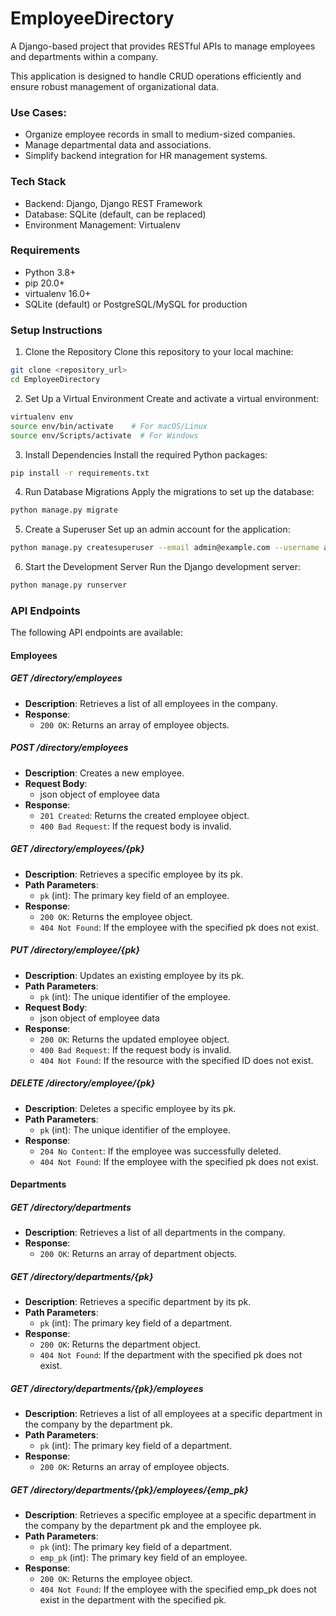# EmployeeDirectory

A Django-based project that provides RESTful APIs to manage employees and departments within a company.

This application is designed to handle CRUD operations efficiently and ensure robust management of organizational data.


### Use Cases:

- Organize employee records in small to medium-sized companies.
- Manage departmental data and associations.
- Simplify backend integration for HR management systems.


### Tech Stack
- Backend: Django, Django REST Framework
- Database: SQLite (default, can be replaced)
- Environment Management: Virtualenv

### Requirements
- Python 3.8+
- pip 20.0+
- virtualenv 16.0+
- SQLite (default) or PostgreSQL/MySQL for production


### Setup Instructions
1. Clone the Repository
  Clone this repository to your local machine:
  ```bash
git clone <repository_url>
cd EmployeeDirectory

  ```

2. Set Up a Virtual Environment
  Create and activate a virtual environment:
  ```bash
virtualenv env
source env/bin/activate    # For macOS/Linux
source env/Scripts/activate  # For Windows
  ```

3. Install Dependencies
  Install the required Python packages:
  ```bash
pip install -r requirements.txt
  ```

4. Run Database Migrations
  Apply the migrations to set up the database:
  ```bash
python manage.py migrate
  ```


5. Create a Superuser
  Set up an admin account for the application:
  ```bash
python manage.py createsuperuser --email admin@example.com --username admin
  ```

6. Start the Development Server
  Run the Django development server:
  ```bash
python manage.py runserver
  ```

### API Endpoints
The following API endpoints are available:

#### Employees

##### GET /directory/employees
- **Description**: Retrieves a list of all employees in the company.
- **Response**: 
    - `200 OK`: Returns an array of employee objects.

##### POST /directory/employees
- **Description**: Creates a new employee.
- **Request Body**:
    - json object of employee data
- **Response**: 
    - `201 Created`: Returns the created employee object.
    - `400 Bad Request`: If the request body is invalid.

##### GET /directory/employees/{pk}
- **Description**: Retrieves a specific employee by its pk.
- **Path Parameters**:
    - `pk` (int): The primary key field of an employee.
- **Response**: 
    - `200 OK`: Returns the employee object.
    - `404 Not Found`: If the employee with the specified pk does not exist.

##### PUT /directory/employee/{pk}
- **Description**: Updates an existing employee by its pk.
- **Path Parameters**:
    - `pk` (int): The unique identifier of the employee.
- **Request Body**:
    - json object of employee data
- **Response**: 
    - `200 OK`: Returns the updated employee object.
    - `400 Bad Request`: If the request body is invalid.
    - `404 Not Found`: If the resource with the specified ID does not exist.

##### DELETE /directory/employee/{pk}
- **Description**: Deletes a specific employee by its pk.
- **Path Parameters**:
    - `pk` (int): The unique identifier of the employee.
- **Response**: 
    - `204 No Content`: If the employee was successfully deleted.
    - `404 Not Found`: If the employee with the specified pk does not exist.


#### Departments

##### GET /directory/departments
- **Description**: Retrieves a list of all departments in the company.
- **Response**: 
    - `200 OK`: Returns an array of department objects.

##### GET /directory/departments/{pk}
- **Description**: Retrieves a specific department by its pk.
- **Path Parameters**:
    - `pk` (int): The primary key field of a department.
- **Response**: 
    - `200 OK`: Returns the department object.
    - `404 Not Found`: If the department with the specified pk does not exist.

##### GET /directory/departments/{pk}/employees
- **Description**: Retrieves a list of all employees at a specific department in the company by the department pk.
- **Path Parameters**:
    - `pk` (int): The primary key field of a department.
- **Response**: 
    - `200 OK`: Returns an array of employee objects.

##### GET /directory/departments/{pk}/employees/{emp_pk}
- **Description**: Retrieves a specific employee at a specific department in the company by the department pk and the employee pk.
- **Path Parameters**:
    - `pk` (int): The primary key field of a department.
    - `emp_pk` (int): The primary key field of an employee.
- **Response**: 
    - `200 OK`: Returns the employee object.
    - `404 Not Found`: If the employee with the specified emp_pk does not exist in the department with the specified pk.